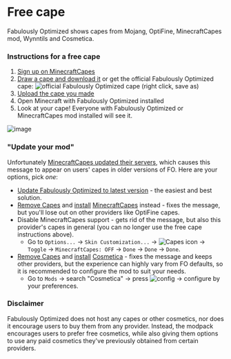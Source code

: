 # Free cape

Fabulously Optimized shows capes from Mojang, OptiFine, MinecraftCapes mod, Wynntils and Cosmetica.

### Instructions for a free cape

1. [Sign up on MinecraftCapes](https://minecraftcapes.net/account/login)
2. [Draw a cape and download it](https://minecraftcapes.net/gallery/cape-editor) or get the official Fabulously Optimized cape: ![official Fabulously Optimized cape](https://github.com/Fabulously-Optimized/fabulously-optimized/raw/main/cape.png) (right click, save as)
3. [Upload the cape you made](https://minecraftcapes.net/upload-cape)
4. Open Minecraft with Fabulously Optimized installed
5. Look at your cape! Everyone with Fabulously Optimized or MinecraftCapes mod installed will see it.

![image](https://user-images.githubusercontent.com/8611110/230607851-3ddd87c5-fe74-4bc4-8484-9cca5ceffc64.png)

### "Update your mod"

Unfortunately [MinecraftCapes updated their servers](https://github.com/CaelTheColher/Capes/issues/118), which causes this message to appear on users' capes in older versions of FO. Here are your options, pick _one_:

- [Update Fabulously Optimized to latest version](update-instructions.md) - the easiest and best solution.
-  [Remove Capes](disabling-mods.md) and [install](adding-more-mods.md) [MinecraftCapes](https://modrinth.com/mod/minecraftcapes) instead - fixes the message, but you'll lose out on other providers like OptiFine capes.
- Disable MinecraftCapes support - gets rid of the message, but also this provider's capes in general (you can no longer use the free cape instructions above).
   * Go to `Options...` → `Skin Customization...` → ![Capes icon](https://github.com/CaelTheColher/Capes/blob/architectury/common/src/main/resources/assets/capes/textures/gui/sprites/icon/cape_options.png?raw=true) → `Toggle` → `MinecraftCapes: OFF` → `Done` → `Done` → `Done`.
- [Remove Capes](disabling-mods.md) and [install](adding-more-mods.md) [Cosmetica](https://modrinth.com/mod/cosmetica) - fixes the message and keeps other providers, but the experience can highly vary from FO defaults, so it is recommended to configure the mod to suit your needs.
   * Go to `Mods` → search "Cosmetica" → press ![config](https://i.ibb.co/j35cBtn/image.png) → configure by your preferences.

### Disclaimer

Fabulously Optimized does not host any capes or other cosmetics, nor does it encourage users to buy them from any provider. Instead, the modpack encourages users to prefer free cosmetics, while also giving them options to use any paid cosmetics they've previously obtained from certain providers.
